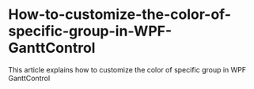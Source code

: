 # How-to-customize-the-color-of-specific-group-in-WPF-GanttControl
This article explains how to customize the color of specific group in WPF GanttControl

